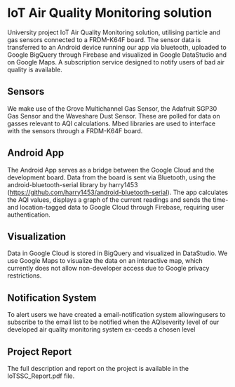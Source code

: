 # IoT Air Quality Monitoring solution

University project IoT Air Quality Monitoring solution, utilising particle and gas sensors connected to a FRDM-K64F board. The sensor data is transferred to an Android device running our app via bluetooth, uploaded to Google BigQuery through Firebase and visualized in Google DataStudio and on Google Maps. A subscription service designed to notify users of bad air quality is available.

## Sensors

We make use of the Grove Multichannel Gas Sensor, the Adafruit SGP30 Gas Sensor and the Waveshare Dust Sensor. These are polled for data on gasses relevant to AQI calculations. Mbed libraries are used to interface with the sensors through a FRDM-K64F board.

## Android App

The Android App serves as a bridge between the Google Cloud and the development board. Data from the board is sent via Bluetooth, using the android-bluetooth-serial library by harry1453 (https://github.com/harry1453/android-bluetooth-serial). The app calculates the AQI values, displays a graph of the current readings and sends the time- and location-tagged data to Google Cloud through Firebase, requiring user authentication.

## Visualization

Data in Google Cloud is stored in BigQuery and visualized in DataStudio. We use Google Maps to visualize the data on an interactive map, which currently does not allow non-developer access due to Google privacy restrictions.

## Notification System

To alert users we have created a email-notification system allowingusers to subscribe to the email list to be notified when the AQIseverity level of our developed air quality monitoring system ex-ceeds a chosen level

## Project Report

The full description and report on the project is available in the IoTSSC_Report.pdf file.
